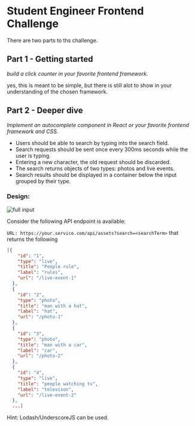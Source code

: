 # Student Engineer Frontend Challenge

There are two parts to ths challenge.

## Part 1 - Getting started

_build a click counter in your favorite frontend framework._

yes, this is meant to be simple, but there is still alot to show in your understanding of the chosen framework.

## Part 2 - Deeper dive

_Implement an autocomplete component in React or your favorite frontend framework and CSS._

- Users should be able to search by typing into the search field.
- Search requests should be sent once every 300ms seconds while the user is typing.
- Entering a new character, the old request should be discarded.
- The search returns objects of two types: photos and live events.
- Search results should be displayed in a container below the input grouped by their type.

### Design:

![full input](https://preview.ibb.co/crTrqk/full.png)

Consider the following API endpoint is available:

`URL: https://your.service.com/api/assets?search=<searchTerm>`
that returns the following

```json
[{
    "id": "1",
    "type": "live",
    "title": "People rule",
    "label": "rules",
    "url": "/live-event-1"
  },
  {
    "id": "2",
    "type": "photo",
    "title": "man with a hat",
    "label": "hat",
    "url": "/photo-1"
  },
  {
    "id": "3",
    "type": "photo",
    "title": "man with a car",
    "label": "car",
    "url": "/photo-2"
  },
  {
    "id": "4",
    "type": "live",
    "title": "people watching tv",
    "label": "televison",
    "url": "/live-event-2"
  },
  ...]
```

Hint: Lodash/UnderscoreJS can be used.